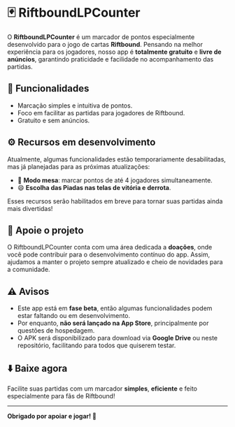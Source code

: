 # 🃏 RiftboundLPCounter

O **RiftboundLPCounter** é um marcador de pontos especialmente desenvolvido para o jogo de cartas **Riftbound**. Pensando na melhor experiência para os jogadores, nosso app é **totalmente gratuito** e **livre de anúncios**, garantindo praticidade e facilidade no acompanhamento das partidas.

## 🚀 Funcionalidades

- Marcação simples e intuitiva de pontos.
- Foco em facilitar as partidas para jogadores de Riftbound.
- Gratuito e sem anúncios.

## ⚙️ Recursos em desenvolvimento

Atualmente, algumas funcionalidades estão temporariamente desabilitadas, mas já planejadas para as próximas atualizações:

- 🎲 **Modo mesa**: marcar pontos de até 4 jogadores simultaneamente.
- 😄 **Escolha das Piadas nas telas de vitória e derrota**.

Esses recursos serão habilitados em breve para tornar suas partidas ainda mais divertidas!

## 💖 Apoie o projeto

O RiftboundLPCounter conta com uma área dedicada a **doações**, onde você pode contribuir para o desenvolvimento contínuo do app. Assim, ajudamos a manter o projeto sempre atualizado e cheio de novidades para a comunidade.

## ⚠️ Avisos

- Este app está em **fase beta**, então algumas funcionalidades podem estar faltando ou em desenvolvimento.
- Por enquanto, **não será lançado na App Store**, principalmente por questões de hospedagem.
- O APK será disponibilizado para download via **Google Drive** ou neste repositório, facilitando para todos que quiserem testar.

## ⬇️ Baixe agora

Facilite suas partidas com um marcador **simples**, **eficiente** e feito especialmente para fãs de Riftbound!

---

**Obrigado por apoiar e jogar! 🎉**
